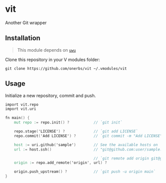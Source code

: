 # vit

Another Git wrapper


## Installation

> This module depends on [`uwu`](https://github.com/onerbs/uwu/tree/dev)


Clone this repository in your V modules folder:

	git clone https://github.com/onerbs/vit ~/.vmodules/vit


## Usage

Initialize a new repository, commit and push.

``` v
import vit.repo
import vit.uri

fn main() {
	mut repo := repo.init() ?           // `git init`

	repo.stage('LICENSE') ?             // `git add LICENSE`
	repo.commit('Add LICENSE') ?        // `git commit -m "Add LICENSE"`

	host := uri.github('sample')        // See the available hosts on `uri/hosts.v`
	url := host.ssh()                   // "git@github.com:user/sample.git"

	                                    // `git remote add origin git@github.com:user/sample.git`
	origin := repo.add_remote('origin', url) ?

	origin.push_upstream() ?            // `git push -u origin main`
}
```
